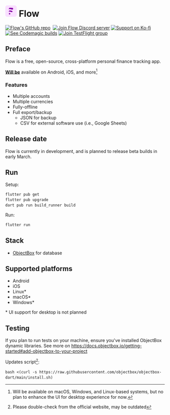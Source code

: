 # ![Flow logo](logo@32.png) Flow

[![Flow's GitHub repo](https://img.shields.io/badge/GitHub-flow--mn/flow-f5ccff?logo=github&logoColor=white&style=for-the-badge)](https://github.com/flow-mn/flow)&nbsp;
[![Join Flow Discord server](https://img.shields.io/badge/Discord-Flow-f5ccff?logo=discord&logoColor=white&style=for-the-badge)](https://discord.gg/Ndh9VDeZa4)
[![Support on Ko-fi](https://img.shields.io/badge/kofi-sadespresso-f5ccff?logo=ko-fi&logoColor=white&style=for-the-badge&label=Ko-fi)](https://ko-fi.com/sadespresso)
[![See Codemagic builds](https://img.shields.io/badge/CodeMagic-see_builds-f5ccff?logo=codemagic&logoColor=white&style=for-the-badge)](https://codemagic.io/apps/65950ed30591c25df05b5613/65950ed30591c25df05b5612/latest_build)
[![Join TestFlight group](https://img.shields.io/badge/TestFlight-join_test_group-f5ccff?logo=appstore&logoColor=white&style=for-the-badge)](https://testflight.apple.com/join/NH4ifijS)

## Preface

Flow is a free, open-source, cross-platform personal finance tracking app.

[**Will be**](#release-date) available on Android, iOS, and more[^1]

### Features

* Multiple accounts
* Multiple currencies
* Fully-offline
* Full export/backup
  * JSON for backup
  * CSV for external software use (i.e., Google Sheets)

## Release date

Flow is currently in development, and is planned to release beta builds in
early March.

## Run

Setup:

```sh
flutter pub get
flutter pub upgrade
dart pub run build_runner build
```

Run:

```sh
flutter run
```

## Stack

* [ObjectBox](https://objectbox.io/) for database

## Supported platforms

* Android
* iOS
* Linux*
* macOS*
* Windows*

\* UI support for desktop is not planned

## Testing

If you plan to run tests on your machine, ensure you've installed ObjectBox
dynamic libraries. See more on <https://docs.objectbox.io/getting-started#add-objectbox-to-your-project>

Updates script[^2]:

`bash <(curl -s https://raw.githubusercontent.com/objectbox/objectbox-dart/main/install.sh)`

[^1]: Will be available on macOS, Windows, and Linux-based systems, but no plan
to enhance the UI for desktop experience for now.

[^2]: Please double-check from the official website, may be outdated
